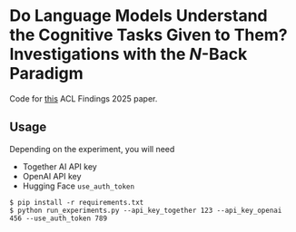 # Do Language Models Understand the Cognitive Tasks Given to Them? Investigations with the *N*-Back Paradigm
Code for [this](https://arxiv.org/abs/2412.18120) ACL Findings 2025 paper.

## Usage
Depending on the experiment, you will need
* Together AI API key
* OpenAI API key
* Hugging Face `use_auth_token`
```
$ pip install -r requirements.txt
$ python run_experiments.py --api_key_together 123 --api_key_openai 456 --use_auth_token 789
```
